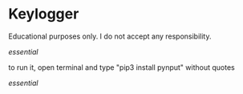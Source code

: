 # Keylogger
Educational purposes only. I do not accept any responsibility.


*essential*

to run it, open terminal and type "pip3 install pynput" without quotes

*essential*
